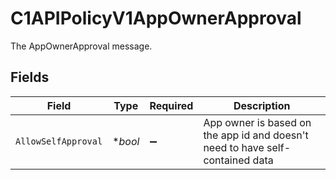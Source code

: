 # C1APIPolicyV1AppOwnerApproval

The AppOwnerApproval message.


## Fields

| Field                                                                           | Type                                                                            | Required                                                                        | Description                                                                     |
| ------------------------------------------------------------------------------- | ------------------------------------------------------------------------------- | ------------------------------------------------------------------------------- | ------------------------------------------------------------------------------- |
| `AllowSelfApproval`                                                             | **bool*                                                                         | :heavy_minus_sign:                                                              |  App owner is based on the app id and doesn't need to have self-contained data<br/> |